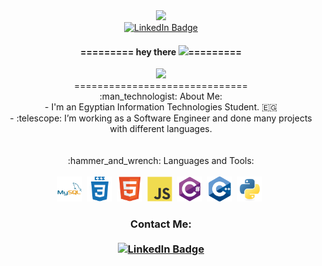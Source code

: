 <div id="header", align="center">
<img src="https://media.giphy.com/media/j7k6JOp8LufhXspVfu/giphy.gif" width="200"/>
</div>
<div id="badges", align="center">
  <a href="https://www.linkedin.com/in/bassem-wanies-7b8402215">
  <img src="https://img.shields.io/badge/LinkedIn-blue?style=for-the-badge&logo=linkedin&logoColor=white" alt="LinkedIn Badge" width="200"/>
  </a>
  <h4>
 ========= hey there
  <img src="https://media.giphy.com/media/hvRJCLFzcasrR4ia7z/giphy.gif" width="30px"/>=========
</h4>
</div>
<div align="center">
  <img src="https://media.giphy.com/media/ve43TyDQ3B4me7d22z/giphy.gif" width="450"/>
</div>
<div align="center">
==============================
  <br>
</div>
<div align="center">
:man_technologist: About Me:<br>
- I'm an Egyptian Information Technologies Student. 🇪🇬<br>
- :telescope: I’m working as a Software Engineer and done many projects with different languages.
</div>
<br>
<br>
<div align="center">
  :hammer_and_wrench: Languages and Tools:
  <br>
  <br>
  <img src="https://github.com/devicons/devicon/blob/master/icons/mysql/mysql-original-wordmark.svg" title="MySQL"  alt="MySQL" width="40" height="40"/>&nbsp;
  <img src="https://github.com/devicons/devicon/blob/master/icons/css3/css3-plain-wordmark.svg"  title="CSS3" alt="CSS" width="40" height="40"/>&nbsp;
  <img src="https://github.com/devicons/devicon/blob/master/icons/html5/html5-original.svg" title="HTML5" alt="HTML" width="40" height="40"/>&nbsp;
  <img src="https://github.com/devicons/devicon/blob/master/icons/javascript/javascript-original.svg" title="JavaScript" alt="JavaScript" width="40" height="40"/>&nbsp;
  <img src="https://raw.githubusercontent.com/devicons/devicon/1119b9f84c0290e0f0b38982099a2bd027a48bf1/icons/csharp/csharp-original.svg" title="C#" alt="Csharp" width="40" height="40"/>&nbsp;
  <img src="https://raw.githubusercontent.com/devicons/devicon/1119b9f84c0290e0f0b38982099a2bd027a48bf1/icons/cplusplus/cplusplus-original.svg" title="C++" alt="C++" width="40" height="40"/>&nbsp;
  <img src="https://raw.githubusercontent.com/devicons/devicon/1119b9f84c0290e0f0b38982099a2bd027a48bf1/icons/python/python-original.svg" title="Python" alt="python" width="40" height="40"/>&nbsp;
  

</div>


<div align="center">
  <h3>
    Contact Me:<br> <br>
    <a href="https://www.linkedin.com/in/bassem-wanies-7b8402215">
  <img src="https://img.shields.io/badge/LinkedIn-blue?style=for-the-badge&logo=linkedin&logoColor=white" alt="LinkedIn Badge" width="200"/>
  </a>
  </h3>
</div>

